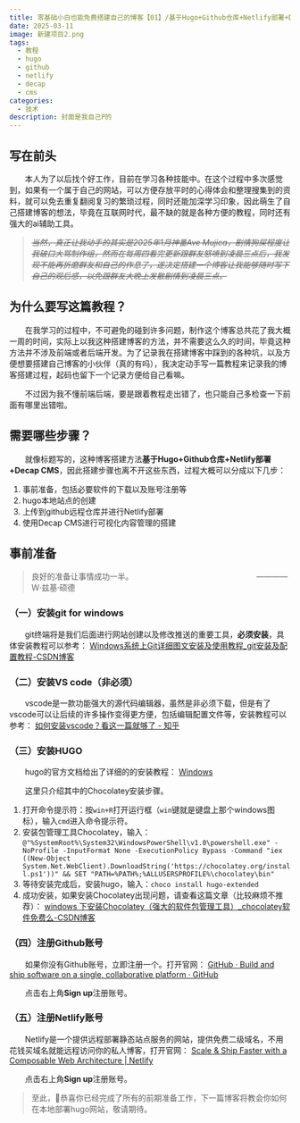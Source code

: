 ```yaml
---
title: 零基础小白也能免费搭建自己的博客【01】/基于Hugo+Github仓库+Netlify部署+Decap CMS的博客搭建教程
date: 2025-03-11
image: 新建项目2.png
tags:
  - 教程
  - hugo
  - github
  - netlify
  - decap
  - cms
categories:
  - 技术
description: 封面是我自己P的
---
```

## 写在前头

　　本人为了以后找个好工作，目前在学习各种技能中。在这个过程中多次感觉到，如果有一个属于自己的网站，可以方便存放平时的心得体会和整理搜集到的资料，就可以免去重复翻阅复习的繁琐过程，同时还能加深学习印象，因此萌生了自己搭建博客的想法，毕竟在互联网时代，最不缺的就是各种方便的教程，同时还有强大的ai辅助工具。

> *~~当然，真正让我动手的其实是2025年1月神番Ave Mujica，剧情狗屎程度让我破口大骂制作组，然而在每周四看完更新跟群友怒喷到凌晨三点后，我发现不能再折磨群友和自己的作息了，遂决定搭建一个博客让我能够随时写下自己的观后感，以免跟群友大晚上发散剧情到凌晨三点。~~*

## 为什么要写这篇教程？

　　在我学习的过程中，不可避免的碰到许多问题，制作这个博客总共花了我大概一周的时间，实际上以我这种搭建博客的方法，并不需要这么久的时间，毕竟这种方法并不涉及前端或者后端开发。为了记录我在搭建博客中踩到的各种坑，以及方便想要搭建自己博客的小伙伴（真的有吗），我决定动手写一篇教程来记录我的博客搭建过程，起码也留下一个记录方便给自己看嘛。

　　不过因为我不懂前端后端，要是跟着教程走出错了，也只能自己多检查一下前面有哪里出错啦。

## 需要哪些步骤？

　　就像标题写的，这种博客搭建方法**基于Hugo+Github仓库+Netlify部署+Decap CMS**，因此搭建步骤也离不开这些东西，过程大概可以分成以下几步：

1. 事前准备，包括必要软件的下载以及账号注册等
2. hugo本地站点的创建
3. 上传到github远程仓库并进行Netlify部署
4. 使用Decap CMS进行可视化内容管理的搭建

## 事前准备

> 良好的准备让事情成功一半。　　　　　　　　 　　　　　　　　————Ｗ·兹基·硕德

### （一）安装git for windows

　　git终端将是我们后面进行网站创建以及修改推送的重要工具，**必须安装**，具体安装教程可以参考：[](https://blog.csdn.net/middle_age666/article/details/141157518)
[Windows系统上Git详细图文安装及使用教程_git安装及配置教程-CSDN博客](https://blog.csdn.net/middle_age666/article/details/141157518)

### [](https://blog.csdn.net/middle_age666/article/details/141157518)（二）安装VS code（非必须）

　　vscode是一款功能强大的源代码编辑器，虽然是非必须下载，但是有了vscode可以让后续的许多操作变得更方便，包括编辑配置文件等，安装教程可以参考：
[如何安装vscode？看这一篇就够了 - 知乎](https://zhuanlan.zhihu.com/p/687410421)[](https://blog.csdn.net/middle_age666/article/details/141157518)[](https://blog.csdn.net/middle_age666/article/details/141157518)

### [](https://blog.csdn.net/middle_age666/article/details/141157518)（三）安装HUGO

　　hugo的官方文档给出了详细的的安装教程：
[Windows](https://gohugo.io/installation/windows/)

　　这里只介绍其中的Chocolatey安装步骤。

1. 打开命令提示符：按`win+R`打开运行框（`win`键就是键盘上那个windows图标），输入`cmd`进入命令提示符。
2. 安装包管理工具Chocolatey，输入：`@"%SystemRoot%\System32\WindowsPowerShell\v1.0\powershell.exe" -NoProfile -InputFormat None -ExecutionPolicy Bypass -Command "iex ((New-Object System.Net.WebClient).DownloadString('https://chocolatey.org/install.ps1'))" && SET "PATH=%PATH%;%ALLUSERSPROFILE%\chocolatey\bin"`
3. 等待安装完成后，安装hugo，输入：`choco install hugo-extended`
4. 成功安装，如果安装Chocolatey出现问题，请查看这篇文章（比较麻烦不推荐）：
   [windows 下安装Chocolatey（强大的软件包管理工具）_chocolatey软件免费么-CSDN博客](https://blog.csdn.net/LOER_C/article/details/116591459)

### （四）注册Github账号

　　如果你没有Github账号，立即注册一个。打开官网：
[GitHub · Build and ship software on a single, collaborative platform · GitHub](https://github.com/)

　　点击右上角**Sign up**注册账号。

### （五）注册Netlify账号

　　Netlify是一个提供远程部署静态站点服务的网站，提供免费二级域名，不用花钱买域名就能远程访问你的私人博客，打开官网：
[Scale & Ship Faster with a Composable Web Architecture | Netlify](https://www.netlify.com/)

　　点击右上角**Sign up**注册账号。

> 至此，🥰恭喜你已经完成了所有的前期准备工作，下一篇博客将教会你如何在本地部署hugo网站，敬请期待。

[](https://blog.csdn.net/middle_age666/article/details/141157518)

[](https://blog.csdn.net/middle_age666/article/details/141157518)
